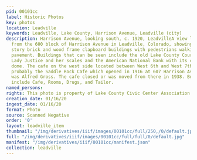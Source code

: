 ```yaml
---
pid: 00101cc
label: Historic Photos
key: photos
location: Leadville
keywords: Leadville, Lake County, Harrison Avenue, Leadville (city)
description: Harrison Avenue, looking south, c. 1920, LeadvilleA view looking south
  from the 600 block of Harrison Avenue in Leadville, Colorado, showing two and three
  story brick and wood frame clapboard buildings with pedestrians walking on concrete
  pavement. Buildings that can be seen include the old Lake County Court House with
  Lady Justice and her scales and the American National Bank with its corner tower
  dome. The cafe on the west side located between West 6th and West 7th Street is
  probably the Saddle Rock Cafe which opened in 1916 at 607 Harrison Avenue. The owner
  was Alfred Gross. The cafe closed or was moved from there in 1938. Business signs
  include Cafe, Rooms, Drugs, and Tailor.
named_persons: 
rights: This photo is property of Lake County Civic Center Association.
creation_date: 01/16/20
ingest_date: 01/16/20
format: Photo
source: Scanned Negative
order: '0'
layout: leadville_item
thumbnail: "/img/derivatives/iiif/images/00101cc/full/250,/0/default.jpg"
full: "/img/derivatives/iiif/images/00101cc/full/full/0/default.jpg"
manifest: "/img/derivatives/iiif/00101cc/manifest.json"
collection: leadville
---
```

